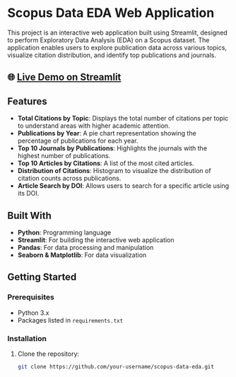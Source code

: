 # Scopus Data EDA Web Application

This project is an interactive web application built using Streamlit, designed to perform Exploratory Data Analysis (EDA) on a Scopus dataset. The application enables users to explore publication data across various topics, visualize citation distribution, and identify top publications and journals.

## 🌐 [Live Demo on Streamlit](https://Edascopus-2iad.netlify.com)

## Features

- **Total Citations by Topic**: Displays the total number of citations per topic to understand areas with higher academic attention.
- **Publications by Year**: A pie chart representation showing the percentage of publications for each year.
- **Top 10 Journals by Publications**: Highlights the journals with the highest number of publications.
- **Top 10 Articles by Citations**: A list of the most cited articles.
- **Distribution of Citations**: Histogram to visualize the distribution of citation counts across publications.
- **Article Search by DOI**: Allows users to search for a specific article using its DOI.

## Built With

- **Python**: Programming language
- **Streamlit**: For building the interactive web application
- **Pandas**: For data processing and manipulation
- **Seaborn & Matplotlib**: For data visualization

## Getting Started

### Prerequisites

- Python 3.x
- Packages listed in `requirements.txt`

### Installation

1. Clone the repository:
   ```bash
   git clone https://github.com/your-username/scopus-data-eda.git

